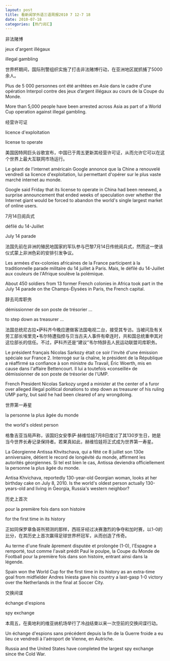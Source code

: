```yaml
---
layout: post
title: 看新闻学外语三语周报2010 7 12-7 18
date: 2010-07-18
categories: [热门词汇]  
---
```




非法赌博

jeux d'argent illégaux

illegal gambling

世界杯期间，国际刑警组织实施了打击非法赌博行动，在亚洲地区就抓捕了5000余人。

Plus de 5 000 personnes ont été arrêtées en Asie dans le cadre d'une opération Interpol contre des jeux d’argent illégaux au cours de la Coupe du Monde.

More than 5,000 people have been arrested across Asia as part of a World Cup operation against illegal gambling.

经营许可证

licence d'exploitation

license to operate

美国因特网巨头谷歌宣布，中国已于周五更新其经营许可证，从而允许它可以在这个世界上最大互联网市场运行。

Le géant de l'internet américain Google annonce que la Chine a renouvelé vendredi sa licence d'exploitation, lui permettant d'opérer sur le plus vaste marché internet au monde.

Google said Friday that its license to operate in China had been renewed, a surprise announcement that ended weeks of speculation over whether the Internet giant would be forced to abandon the world's single largest market of online users.

7月14日阅兵式

défilé du 14-Juillet

July 14 parade

法国先前在非洲的殖民地国家的军队参与巴黎7月14日传统阅兵式，然而这一使该仪式蒙上非洲色彩的安排引发争议。

Les armées d'ex-colonies africaines de la France participent à la traditionnelle parade militaire du 14 juillet à Paris. Mais, le défilé du 14-Juillet aux couleurs de l'Afrique soulève la polémique.

About 450 soldiers from 13 former French colonies in Africa took part in the July 14 parade on the Champs-Élysées in Paris, the French capital.

辞去司库职务

démissionner de son poste de trésorier ...

to step down as treasurer ...

法国总统尼古拉•萨科齐今晚应邀做客法国电视二台，接受其专访。当被问及有关劳工部长埃里克•韦尔特遭指控与贝当古夫人事件有牵连时，共和国总统重申其对这位部长的信任。不过，萨科齐还是“建议”韦尔特辞去人民运动联盟司库职务。

Le président français Nicolas Sarkozy était ce soir l'invité d'une émission spéciale sur France 2. Interrogé sur la chaîne, le président de la République a réaffirmé sa confiance à son ministre du Travail, Éric Woerth, mis en cause dans l'affaire Bettencourt. Il lui a toutefois «conseillé» de démissionner de son poste de trésorier de l'UMP.

French President Nicolas Sarkozy urged a minister at the center of a furor over alleged illegal political donations to step down as treasurer of his ruling UMP party, but said he had been cleared of any wrongdoing.

世界第一寿星

la personne la plus âgée du monde

the world's oldest person

格鲁吉亚当局声称，该国妇女安季萨·赫维恰娃7月8日度过了其130岁生日，她是当今世界长寿记录保持者。若果真如此，赫维恰娃将正式成为世界第一寿星。

La Géorgienne Antissa Khvitschava, qui a fêté ce 8 juillet son 130e anniversaire, détient le record de longévité du monde, affirment les autorités géorgiennes. Si tel est bien le cas, Antissa deviendra officiellement la personne la plus âgée du monde.

Antisa Khvichava, reportedly 130-year-old Georgian woman, looks at her birthday cake on July 8, 2010. Is the world's oldest person actually 130-years-old and living in Georgia, Russia's western neighbor?

历史上首次

pour la première fois dans son histoire

for the first time in its history

正如同保罗章鱼哥所预测的那样，西班牙经过决赛激烈的争夺和加时赛，以1-0的比分，在其历史上首次赢得足球世界杯冠军，从而创造了传奇。

Au terme d'une finale âprement disputée et prolongée (1-0), l'Espagne a remporté, tout comme l'avait prédit Paul le poulpe, la Coupe du Monde de Football pour la première fois dans son histoire, entrant ainsi dans la légende.

Spain won the World Cup for the first time in its history as an extra-time goal from midfielder Andres Iniesta gave his country a last-gasp 1-0 victory over the Netherlands in the final at Soccer City.

交换间谍

échange d'espions

spy exchange

本周五，在奥地利的维亚纳机场举行了冷战结束以来一次空前的交换间谍行动。

Un échange d'espions sans précédent depuis la fin de la Guerre froide a eu lieu ce vendredi à l'aéroport de Vienne, en Autriche.

Russia and the United States have completed the largest spy exchange since the Cold War.

